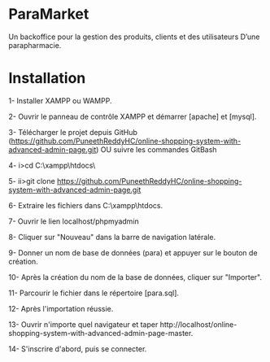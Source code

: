 # ParaMarket

Un backoffice pour la gestion des produits, clients et des utilisateurs
D’une parapharmacie.

# Installation 

1- Installer XAMPP ou WAMPP.

2- Ouvrir le panneau de contrôle XAMPP et démarrer [apache] et [mysql].

3- Télécharger le projet depuis GitHub (https://github.com/PuneethReddyHC/online-shopping-system-with-advanced-admin-page.git)
OU suivre les commandes GitBash 

4- i>cd C:\xampp\htdocs\

5- ii>git clone https://github.com/PuneethReddyHC/online-shopping-system-with-advanced-admin-page.git

6- Extraire les fichiers dans C:\xampp\htdocs.

7- Ouvrir le lien localhost/phpmyadmin

8- Cliquer sur "Nouveau" dans la barre de navigation latérale.

9- Donner un nom de base de données (para) et appuyer sur le bouton de création.

10- Après la création du nom de la base de données, cliquer sur "Importer".

11- Parcourir le fichier dans le répertoire [para.sql].

12- Après l'importation réussie.

13- Ouvrir n'importe quel navigateur et taper http://localhost/online-shopping-system-with-advanced-admin-page-master.

14- S'inscrire d'abord, puis se connecter.
